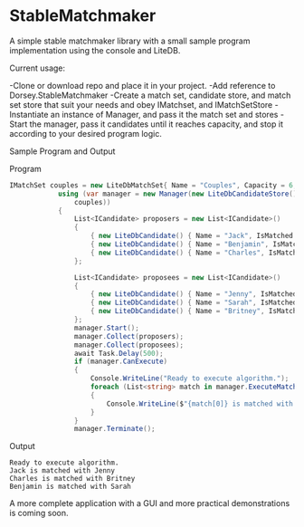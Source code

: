# StableMatchmaker
A simple stable matchmaker library with a small sample program implementation using the console and LiteDB.

Current usage:

-Clone or download repo and place it in your project. -Add reference to Dorsey.StableMatchmaker -Create a match set, candidate store, and match set store that suit your needs and obey IMatchset, and IMatchSetStore -Instantiate an instance of Manager, and pass it the match set and stores -Start the manager, pass it candidates until it reaches capacity, and stop it according to your desired program logic.

Sample Program and Output

Program
```cs
IMatchSet couples = new LiteDbMatchSet{ Name = "Couples", Capacity = 6, IsReady = false };
            using (var manager = new Manager(new LiteDbCandidateStore(), new LiteDbMatchSetStore(), 
                couples))
            {
                List<ICandidate> proposers = new List<ICandidate>()
                {
                    { new LiteDbCandidate() { Name = "Jack", IsMatched = false, CandidateType = CandidateType.Proposer, Preferences = new List<string>{ "Jenny", "Sarah", "Britney" }, MatchSetId = couples.Id }},
                    { new LiteDbCandidate() { Name = "Benjamin", IsMatched = false, CandidateType = CandidateType.Proposer, Preferences = new List<string>{ "Sarah", "Britney", "Jenny",}, MatchSetId = couples.Id }},
                    { new LiteDbCandidate() { Name = "Charles", IsMatched = false, CandidateType = CandidateType.Proposer, Preferences = new List<string>{ "Jenny", "Britney", "Sarah" }, MatchSetId = couples.Id }}
                };

                List<ICandidate> proposees = new List<ICandidate>()
                {
                    { new LiteDbCandidate() { Name = "Jenny", IsMatched = false, CandidateType = CandidateType.Proposee, Preferences = new List<string>{ "Jack", "Benjamin", "Charles" }, MatchSetId = couples.Id }},
                    { new LiteDbCandidate() { Name = "Sarah", IsMatched = false, CandidateType = CandidateType.Proposee, Preferences = new List<string>{ "Benjamin", "Jack", "Charles" }, MatchSetId = couples.Id }},
                    { new LiteDbCandidate() { Name = "Britney", IsMatched = false, CandidateType = CandidateType.Proposee, Preferences = new List<string>{ "Chales", "Benjamin", "Jack" }, MatchSetId = couples.Id }}
                };
                manager.Start();
                manager.Collect(proposers);
                manager.Collect(proposees);
                await Task.Delay(500);
                if (manager.CanExecute)
                {
                    Console.WriteLine("Ready to execute algorithm.");
                    foreach (List<string> match in manager.ExecuteMatch())
                    {
                        Console.WriteLine($"{match[0]} is matched with {match[1]}.");
                    }
                }
                manager.Terminate();
```
Output
```
Ready to execute algorithm.
Jack is matched with Jenny
Charles is matched with Britney
Benjamin is matched with Sarah
```

A more complete application with a GUI and more practical demonstrations is coming soon.
